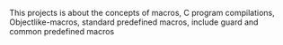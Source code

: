 This projects is about the concepts of macros, C program compilations, Objectlike-macros, standard predefined macros, include guard and common predefined macros
